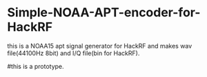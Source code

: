 # Simple-NOAA-APT-encoder-for-HackRF

this is a NOAA15 apt signal generator for HackRF and makes wav file(44100Hz 8bit) and I/Q file(bin for HackRF).


#this is a prototype.
